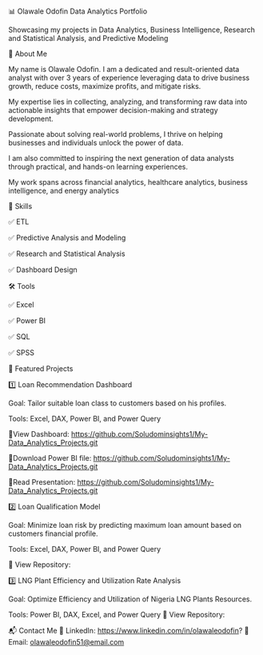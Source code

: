📊 Olawale Odofin Data Analytics Portfolio

Showcasing my projects in Data Analytics, Business Intelligence, Research and Statistical Analysis, and Predictive Modeling

👋 About Me

My name is Olawale Odofin. I am a dedicated and result-oriented data analyst with over 3 years of experience leveraging data to drive business growth, reduce costs, maximize profits, and mitigate risks. 

My expertise lies in collecting, analyzing, and transforming raw data into actionable insights that empower decision-making and strategy development.

Passionate about solving real-world problems, I thrive on helping businesses and individuals unlock the power of data. 

I am also committed to inspiring the next generation of data analysts through practical, and hands-on learning experiences.

My work spans across financial analytics, healthcare analytics, business intelligence, and energy analytics 

🔹 Skills

✅ ETL

✅ Predictive Analysis and Modeling 

✅ Research and Statistical Analysis 

✅ Dashboard Design 

🛠️ Tools

✅ Excel

✅ Power BI

✅ SQL
 
✅ SPSS


📂 Featured Projects

1️⃣ Loan Recommendation Dashboard 

Goal: Tailor suitable loan class to customers based on his profiles.

Tools: Excel, DAX, Power BI, and Power Query 

🔗View Dashboard: https://github.com/Soludominsights1/My-Data_Analytics_Projects.git

🔗Download Power BI file: https://github.com/Soludominsights1/My-Data_Analytics_Projects.git

🔗Read Presentation: https://github.com/Soludominsights1/My-Data_Analytics_Projects.git

2️⃣ Loan Qualification Model

Goal: Minimize loan risk by predicting maximum loan amount based on customers financial profile.

Tools: Excel, DAX, Power BI, and Power Query 

🔗 View Repository:

3️⃣ LNG Plant Efficiency and Utilization Rate Analysis

Goal: Optimize Efficiency and Utilization of Nigeria LNG Plants Resources.

Tools: Power BI, DAX, Excel, and Power Query
🔗 View Repository:

📬 Contact Me
💼 LinkedIn: https://www.linkedin.com/in/olawaleodofin?
📧 Email: olawaleodofin51@email.com
